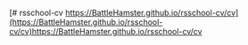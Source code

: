 [# rsschool-cv
https://BattleHamster.github.io/rsschool-cv/cv](https://BattleHamster.github.io/rsschool-cv/cv)https://BattleHamster.github.io/rsschool-cv/cv
